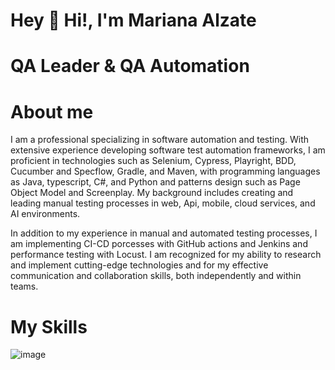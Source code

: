 # Hey 👋 Hi!, I'm Mariana Alzate
# QA Leader & QA Automation 
# About me
I am a professional specializing in software automation and testing. With extensive experience developing software test automation frameworks, I am proficient in technologies such as Selenium, Cypress, Playright, BDD, Cucumber and Specflow, Gradle, and Maven, with programming languages as Java, typescript, C#, and Python and patterns design such as Page Object Model and Screenplay.
My background includes creating and leading manual testing processes in web, Api, mobile, cloud services, and AI environments.

In addition to my experience in manual and automated testing processes, I am implementing CI-CD porcesses with GitHub actions and Jenkins and performance testing with Locust.
I am recognized for my ability to research and implement cutting-edge technologies and for my effective communication and collaboration skills, both independently and within teams.

# My Skills
![image](https://github.com/user-attachments/assets/fc25c05e-1103-42fc-848d-91ba770609a9)
